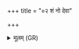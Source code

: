 +++
title = "०२ शं नो देवा"

+++
<details><summary>मूलम् (GR)</summary>

शं नो देवा विश्वदेवा भवन्तु  
शं सरस्वती सह धीभिर् अस्तु ।  
शम् अभिषाचः शम् उ रातिषाचः  
शं नो दिव्याः पार्थिवाः शं नो अप्याः ॥
</details>